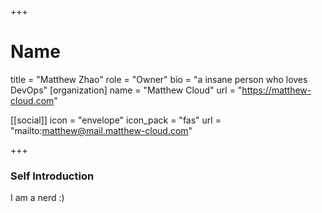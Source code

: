 +++
# Name
title = "Matthew Zhao"
role = "Owner"
bio = "a insane person who loves DevOps"
[organization]
    name = "Matthew Cloud"
    url = "https://matthew-cloud.com"

[[social]]
    icon = "envelope"
    icon_pack = "fas"
    url = "mailto:matthew@mail.matthew-cloud.com"

+++

### Self Introduction

I am a nerd :)